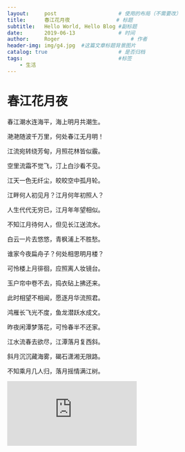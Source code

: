 ```yaml
---
layout:     post   				    # 使用的布局（不需要改）
title:      春江花月夜 				# 标题 
subtitle:   Hello World, Hello Blog #副标题
date:       2019-06-13 				# 时间
author:     Roger 						# 作者
header-img: img/g4.jpg 	#这篇文章标题背景图片
catalog: true 						# 是否归档
tags:								#标签
    - 生活
---
```

# 春江花月夜
 春江潮水连海平，海上明月共潮生。
 
 滟滟随波千万里，何处春江无月明！
 
 江流宛转绕芳甸，月照花林皆似霰。
 
 空里流霜不觉飞，汀上白沙看不见。
 
 江天一色无纤尘，皎皎空中孤月轮。
 
 江畔何人初见月？江月何年初照人？
 
 人生代代无穷已，江月年年望相似。
 
 不知江月待何人，但见长江送流水。
 
 白云一片去悠悠，青枫浦上不胜愁。
 
 谁家今夜扁舟子？何处相思明月楼？
 
 可怜楼上月徘徊，应照离人妆镜台。
 
 玉户帘中卷不去，捣衣砧上拂还来。
 
 此时相望不相闻，愿逐月华流照君。
 
 鸿雁长飞光不度，鱼龙潜跃水成文。
 
 昨夜闲潭梦落花，可怜春半不还家。
 
 江水流春去欲尽，江潭落月复西斜。
 
 斜月沉沉藏海雾，碣石潇湘无限路。
 
 不知乘月几人归，落月摇情满江树。
 
![](https://www.ivsky.com/tupian/hehua_v53099/pic_832062.html#al_tit)
